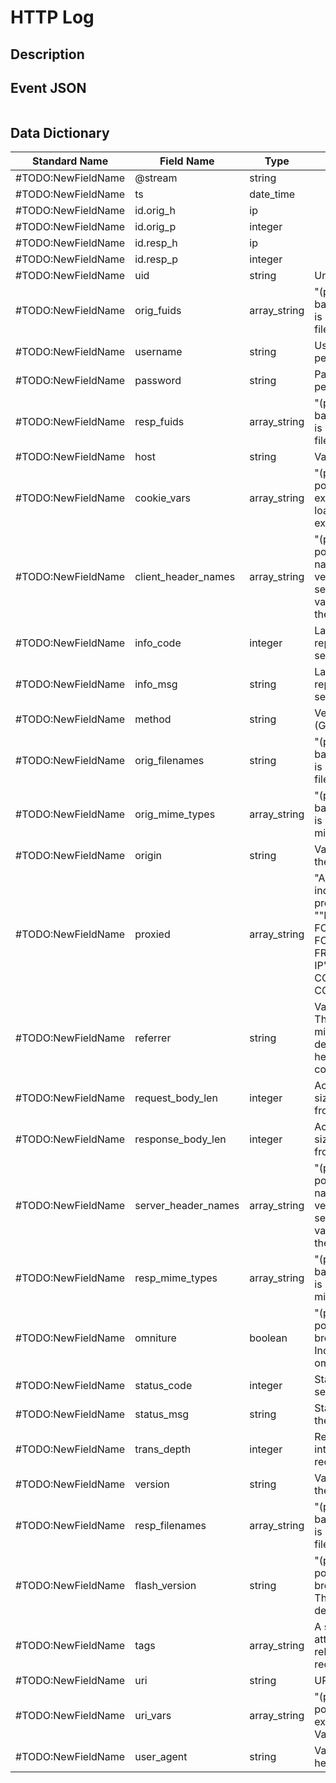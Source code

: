 # HTTP Log

## Description

## Event JSON

```json
```

## Data Dictionary

|	        Standard Name       	|            Field Name             |       	    Type            	|   	    Description          	|	     Sample Value           	|
|	-------------------------------	|	-------------------------------	|	-------------------------------	|	-------------------------------	|	-------------------------------	|
|#TODO:NewFieldName|@stream|string||
|#TODO:NewFieldName|ts|date_time||
|#TODO:NewFieldName|id.orig_h|ip||
|#TODO:NewFieldName|id.orig_p|integer||
|#TODO:NewFieldName|id.resp_h|ip||
|#TODO:NewFieldName|id.resp_p|integer||
|#TODO:NewFieldName|uid|string|Unique ID for the connection.|
|#TODO:NewFieldName|orig_fuids|array_string|"(present if base/protocols/http/entities.bro is loaded) An ordered vector of file unique IDs."|
|#TODO:NewFieldName|username|string|Username if basic-auth is performed for the request.|
|#TODO:NewFieldName|password|string|Password if basic-auth is performed for the request.|
|#TODO:NewFieldName|resp_fuids|array_string|"(present if base/protocols/http/entities.bro is loaded) An ordered vector of file unique IDs."|
|#TODO:NewFieldName|host|string|Value of the HOST header.|
|#TODO:NewFieldName|cookie_vars|array_string|"(present if policy/protocols/http/var-extraction-cookies.bro is loaded) Variable names extracted from all cookies."|nflx-rgn, nfvdid, memclid, NetflixId;
|#TODO:NewFieldName|client_header_names|array_string|"(present if policy/protocols/http/header-names.bro is loaded) The vector of HTTP header names sent by the client. No header values are included here, just the header names."|
|#TODO:NewFieldName|info_code|integer|Last seen 1xx informational reply code returned by the server.|101;103;102
|#TODO:NewFieldName|info_msg|string|Last seen 1xx informational reply message returned by the server.|Switching Protocols;Continue
|#TODO:NewFieldName|method|string|Verb used in the HTTP request (GET, POST, HEAD, etc.).|GET;POST;HEAD;OPTION
|#TODO:NewFieldName|orig_filenames|string|"(present if base/protocols/http/entities.bro is loaded) An ordered vector of filenames from the client."|
|#TODO:NewFieldName|orig_mime_types|array_string|"(present if base/protocols/http/entities.bro is loaded) An ordered vector of mime types."|"[""text/plain"",""application/pdf""]"
|#TODO:NewFieldName|origin|string|Value of the Origin header from the client.|
|#TODO:NewFieldName|proxied|array_string|"All of the headers that may indicate if the request was proxied. example: ""FORWARDED"";""X-FORWARDED-FOR"";""X-FORWARDED-FROM"";""CLIENT-IP"";""VIA"";""XROXY-CONNECTION"";""PROXY-CONNECTION"","|X-FORWARDED-FOR -> 85.90.222.196, 10.48.100.11
|#TODO:NewFieldName|referrer|string|Value of the “referer” header. The comment is deliberately misspelled like the standard declares, but the name used here is “referrer” spelled correctly.|
|#TODO:NewFieldName|request_body_len|integer|Actual uncompressed content size of the data transferred from the client.|
|#TODO:NewFieldName|response_body_len|integer|Actual uncompressed content size of the data transferred from the server.|
|#TODO:NewFieldName|server_header_names|array_string|"(present if policy/protocols/http/header-names.bro is loaded) The vector of HTTP header names sent by the server. No header values are included here, just the header names."|
|#TODO:NewFieldName|resp_mime_types|array_string|"(present if base/protocols/http/entities.bro is loaded) An ordered vector of mime types."|"[""text/plain"",""application/pdf""]"
|#TODO:NewFieldName|omniture|boolean|"(present if policy/protocols/http/software-browser-plugins.bro is loaded) Indicates if the server is an omniture advertising server."|
|#TODO:NewFieldName|status_code|integer|Status code returned by the server.|
|#TODO:NewFieldName|status_msg|string|Status message returned by the server.|
|#TODO:NewFieldName|trans_depth|integer|Represents the pipelined depth into the connection of this request/response transaction.|
|#TODO:NewFieldName|version|string|Value of the version portion of the request.|1.0;1.1;1.2
|#TODO:NewFieldName|resp_filenames|array_string|"(present if base/protocols/http/entities.bro is loaded) An ordered vector of filenames from the server."|
|#TODO:NewFieldName|flash_version|string|"(present if policy/protocols/http/software-browser-plugins.bro is loaded) The unparsed Flash version, if detected."|
|#TODO:NewFieldName|tags|array_string|A set of indicators of various attributes discovered and related to a particular request/response pair.|
|#TODO:NewFieldName|uri|string|URI used in the request.|
|#TODO:NewFieldName|uri_vars|array_string|"(present if policy/protocols/http/var-extraction-uri.bro is loaded) Variable names from the URI."|
|#TODO:NewFieldName|user_agent|string|Value of the User-Agent header from the client.|